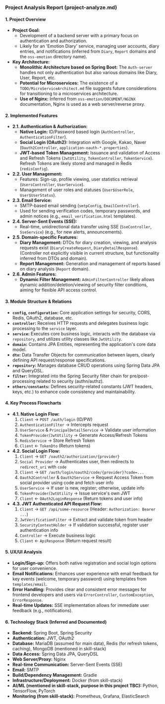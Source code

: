 ### **Project Analysis Report (project-analyze.md)**

#### **1. Project Overview**

*   **Project Goal:**
    *   Development of a backend server with a primary focus on authentication and authorization.
    *   Likely for an 'Emotion Diary' service, managing user accounts, diary entries, and notifications (inferred from `Diary`, `Report` domains and the `oss-emotion` directory name).
*   **Key Architecture:**
    *   **Monolithic Architecture based on Spring Boot:** The `Auth-server` handles not only authentication but also various domains like Diary, User, Report, etc.
    *   **Potential for Microservices:** The existence of a `TODO/MicroServiceArchitect.md` file suggests future considerations for transitioning to a microservices architecture.
    *   **Use of Nginx:** Inferred from `oss-emotion/DOCUMENT/NGINX` documentation, Nginx is used as a web server/reverse proxy.

#### **2. Implemented Features**

*   **2.1. Authentication & Authorization:**
    *   **Native Login:** ID/Password based login (`AuthController`, `AuthenticationFilter`).
    *   **Social Login (OAuth2):** Integration with Google, Kakao, Naver (`Oauth2Controller`, `application-oauth-*.properties`).
    *   **JWT-based Token Management:** Issuance and validation of Access and Refresh Tokens (`JwtUtility`, `TokenController`, `TokenService`). Refresh Tokens are likely stored and managed in Redis (`redisConfig`).
*   **2.2. User Management:**
    *   Features: Sign-up, profile viewing, user statistics retrieval (`UsersController`, `UserService`).
    *   Management of user roles and statuses (`User$UserRole`, `User$UserStatus`).
*   **2.3. Email Service:**
    *   SMTP-based email sending (`smtpConfig`, `EmailController`).
    *   Used for sending verification codes, temporary passwords, and admin notices (e.g., `email_verification.html` templates).
*   **2.4. Server-Sent Events (SSE):**
    *   Real-time, unidirectional data transfer using SSE (`SseController`, `SseService`) (e.g., for new alerts, announcements).
*   **2.5. Domain-specific Features:**
    *   **Diary Management:** DTOs for diary creation, viewing, and analysis requests exist (`DiaryCreateRequest`, `DiaryDetailResponse`). (Controller not explicitly visible in current structure, but functionality inferred from DTOs and domain).
    *   **Report Management:** Generation and management of reports based on diary analysis (`Report` domain).
*   **2.6. Admin Features:**
    *   **Dynamic Filter Management:** `AdminFilterController` likely allows dynamic addition/deletion/viewing of security filter conditions, aiming for flexible API access control.

#### **3. Module Structure & Relations**

*   **`config`, `configuration`:** Core application settings for security, CORS, Redis, OAuth2, database, etc.
*   **`controller`:** Receives HTTP requests and delegates business logic processing to the `service` layer.
*   **`service`:** Executes core business logic, interacts with the database via `repository`, and utilizes utility classes like `JwtUtility`.
*   **`domain`:** Contains JPA Entities, representing the application's core data model.
*   **`dto`:** Data Transfer Objects for communication between layers, clearly defining API request/response specifications.
*   **`repository`:** Manages database CRUD operations using Spring Data JPA and QueryDSL.
*   **`filter`:** Integrated into the Spring Security filter chain for pre/post-processing related to security (authn/authz).
*   **`others/constants`:** Defines security-related constants (JWT headers, keys, etc.) to enhance code consistency and maintainability.

#### **4. Key Process Flowcharts**

*   **4.1. Native Login Flow:**
    1.  `Client` -> `POST /auth/login` (ID/PW)
    2.  `AuthenticationFilter` -> Intercepts request
    3.  `UserService` & `PrincipalDetailService` -> Validate user information
    4.  `TokenProvider`/`JwtUtility` -> Generate Access/Refresh Tokens
    5.  `RedisService` -> Store Refresh Token
    6.  `Client` <- `TokenDto` (Return tokens)
*   **4.2. Social Login Flow:**
    1.  `Client` -> `GET /oauth2/authorization/{provider}`
    2.  `Social Provider` -> Authenticates user, then redirects to `redirect_uri` with `code`
    3.  `Client` -> `GET /auth/login/oauth2/code/{provider}?code=...`
    4.  `Oauth2Controller` & `Oauth2Service` -> Request Access Token from social provider using code and fetch user info
    5.  `UserService` -> If user is new, register; otherwise, update info
    6.  `TokenProvider`/`JwtUtility` -> Issue service's own JWT
    7.  `Client` <- `OAuth2LoginResponse` (Return tokens and user info)
*   **4.3. JWT Authenticated API Request Flow:**
    1.  `Client` -> `GET /api/some-resource` (Header: `Authorization: Bearer ...`)
    2.  `JwtVerificationFilter` -> Extract and validate token from header
    3.  `SecurityContextHolder` -> If validation successful, register user authentication info
    4.  `Controller` -> Execute business logic
    5.  `Client` <- `ApiResponse` (Return request result)

#### **5. UX/UI Analysis**

*   **Login/Sign-up:** Offers both native registration and social login options for user convenience.
*   **Email Notifications:** Enhances user experience with email feedback for key events (welcome, temporary password) using templates from `templates/email`.
*   **Error Handling:** Provides clear and consistent error messages for frontend developers and users via `ErrorController`, `CustomException`, `ErrorResponse`.
*   **Real-time Updates:** SSE implementation allows for immediate user feedback (e.g., notifications).

#### **6. Technology Stack (Inferred and Documented)**
*   **Backend:** Spring Boot, Spring Security
*   **Authentication:** JWT, OAuth2
*   **Database:** MariaDB (assumed for main data), Redis (for refresh tokens, caching), MongoDB (mentioned in skill-stack)
*   **Data Access:** Spring Data JPA, QueryDSL
*   **Web Server/Proxy:** Nginx
*   **Real-time Communication:** Server-Sent Events (SSE)
*   **Email:** SMTP
*   **Build/Dependency Management:** Gradle
*   **Infrastructure/Deployment:** Docker (from skill-stack)
*   **AI/ML (mentioned in skill-stack, purpose in this project TBC):** Python, TensorFlow, PyTorch
*   **Monitoring (from skill-stack):** Prometheus, Grafana, ElasticSearch

